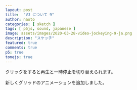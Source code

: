 ```yaml
---
layout: post
title:  "VJ について 9"
author: naoto
categories: [ sketch ]
tags: [ p5js, sound, japanese ]
image: assets/images/2020-03-28-video-jockeying-9-ja.png
description: "スケッチ"
featured: true
comments: true
p5: true
tonejs: true
---
```


クリックをすると再生と一時停止を切り替えられます。

<div id = "p5sketch">
  <!-- p5 instance will be created here -->
</div>

新しくグリッドのアニメーションを追加しました。

<script src="{{ site.baseurl }}/assets/js/automaton.js"></script>
<script>
// Naoto Hieda
// https://creativecommons.org/licenses/by-sa/3.0/

// https://gist.github.com/gre/1650294/
EasingFunctions = {
  // no easing, no acceleration
  linear: function (t) { return t },
  // accelerating from zero velocity
  easeInQuad: function (t) { return t * t },
  // decelerating to zero velocity
  easeOutQuad: function (t) { return t * (2 - t) },
  // acceleration until halfway, then deceleration
  easeInOutQuad: function (t) { return t < .5 ? 2 * t * t : -1 + (4 - 2 * t) * t },
  // accelerating from zero velocity 
  easeInCubic: function (t) { return t * t * t },
  // decelerating to zero velocity 
  easeOutCubic: function (t) { return (--t) * t * t + 1 },
  // acceleration until halfway, then deceleration 
  easeInOutCubic: function (t) { return t < .5 ? 4 * t * t * t : (t - 1) * (2 * t - 2) * (2 * t - 2) + 1 },
  // accelerating from zero velocity 
  easeInQuart: function (t) { return t * t * t * t },
  // decelerating to zero velocity 
  easeOutQuart: function (t) { return 1 - (--t) * t * t * t },
  // acceleration until halfway, then deceleration
  easeInOutQuart: function (t) { return t < .5 ? 8 * t * t * t * t : 1 - 8 * (--t) * t * t * t },
  // accelerating from zero velocity
  easeInQuint: function (t) { return t * t * t * t * t },
  // decelerating to zero velocity
  easeOutQuint: function (t) { return 1 + (--t) * t * t * t * t },
  // acceleration until halfway, then deceleration
  easeInOutQuint: function (t) { return t < .5 ? 16 * t * t * t * t * t : 1 + 16 * (--t) * t * t * t * t },
}

class ColorScheme {
  constructor(colorString) {
    this.colors = []; {
      let cc = colorString.split("/");
      let cs = cc[cc.length - 1].split("-");
      for (let i in cs) {
        let col = "#" + cs[i].substring(0, 6);
        this.colors.push(col);
      }
      this.offset = 0;
    }
  }
  get(i) {
    return this.colors[(i + this.offset) % this.colors.length];
  }

}

const colorSchemes = [
  new ColorScheme("https://coolors.co/564138-2e86ab-f6f5ae-f5f749-f24236"),
];

const width = 400;
const height = 400;
const bpm = 80 * 4;

class Stick {
  constructor({ p, x, y, pg, startT }) {
    this.x = x;
    this.y = y;
    this.l = width / 2;
    this.L = width / 2;
    this.lastR = 0;
    this.targetR = 0;
    this.r = 0;
    this.p = p;
    this.pg = pg;
    this.startT = startT == undefined ? 1000 : startT;
    this.isDead = false;
    this.color = colorSchemes[0].get(1);
  }
  bang({ t }) {
    this.lastR = this.targetR;
    // this.targetR = Math.floor(Math.random() * 2) * Math.PI;
    this.startT = t;
  }
  edgeBang({ t }) {
    const p = this.p;
    const pg = this.pg;
    p.drawers.add(new CircleExpand({ x: this.x1, y: this.y1, t, p, pg }));
    p.drawers.add(new CircleExpand({ x: this.x2, y: this.y2, t, p, pg }));
  }
  line({ xh, pg }) {
    pg.line(-xh, 0, xh, 0);
  }
  draw({ t }) {
    const p = this.p;
    const pg = this.pg;
    const durT = 2.5;
    const tw = p.map(t - this.startT, 0, durT, 0, 1, true);
    const ease = EasingFunctions.easeInOutCubic(tw);
    // this.r = p.lerp(this.lastR, this.targetR, ease);
    this.x1 = this.x + this.l * 0.5 * Math.cos(this.r);
    this.y1 = this.y + this.l * 0.5 * Math.sin(this.r);
    this.x2 = this.x + this.l * 0.5 * Math.cos(this.r + Math.PI);
    this.y2 = this.y + this.l * 0.5 * Math.sin(this.r + Math.PI);
    pg.stroke(this.color);
    pg.push();

    const x0 = p.lerp(this.x1, this.x2, 0.5);
    const xh = p.mag(this.x2 - this.x1, this.y2 - this.y1) * 0.5;
    pg.translate(x0, p.lerp(this.y1, this.y2, 0.5));
    pg.rotate(Math.atan2(this.y2 - this.y1, this.x2 - this.x1));
    this.line({ t, tw, xh, pg });
    pg.pop();

    pg.noStroke();
    pg.fill(this.color);
    pg.circle(this.x1, this.y1, width / 40);
    pg.circle(this.x2, this.y2, width / 40);
  }
}

class WaveStick extends Stick {
  constructor(args) {
    super(args);
    this.spawned = false;
  }
  line({ t, tw, xh }) {
    const p = this.p;
    const pg = this.pg;

    if (tw >= 0.5 && this.spawned == false) {
      p.drawers.add(new WaveStickDots({ p, x: this.x, y: this.y, pg, startT: this.startT }));
      this.spawned = true;
    }
    if (tw < 0.5) {
      this.spawned = false;
    }

    pg.noFill();

    const ease = EasingFunctions.easeInOutCubic(1 - Math.abs(1 - tw * 2));
    pg.stroke(this.color);
    pg.beginShape();
    for (let i = 0; i <= 1; i += 0.01) {
      const x = p.lerp(-xh, xh, i);
      const env = (1 - Math.cos(i * Math.PI * 2)) * ease / 2;
      pg.vertex(x, env * Math.sin(Math.PI * (t * 8 + i * 4 * ease)) * height / 4);
    }
    pg.endShape();
  }
}

class WaveStickDots extends Stick {
  constructor(args) {
    super(args);
  }
  line({ t, tw, xh }) {
    const p = this.p;
    const pg = this.pg;
    if (tw >= 1) {
      this.isDead = true;
      return;
    }

    pg.noFill();
    pg.push();
    pg.strokeWeight(2);
    const alpha = EasingFunctions.easeInOutCubic(p.map(tw, 0.8, 1, 1, 0, true));
    const color = p.color(this.color);
    color.setAlpha(alpha * 255);
    pg.stroke(color);
    pg.beginShape(p.POINTS);
    for (let i = 0; i <= 1; i += 0.01) {
      const x = p.lerp(-xh, xh, i);
      const env = (1 - Math.cos(i * Math.PI * 2)) / 2;
      pg.vertex(x, env * Math.sin(Math.PI * (t * 8 + i * 4 * 1)) * height / 4);
    }
    pg.endShape();
    pg.pop();
  }
}

class SpectrumStick extends Stick {
  constructor(args) {
    super(args);
    this.spawned = false;
  }
  bang({ t, razor }) {
    super.bang({ t });
    this.razor = razor;
  }
  line({ t, tw, xh }) {
    const p = this.p;
    const pg = this.pg;

    pg.noFill();
    pg.stroke(this.color);
    pg.line(-xh, 0, xh, 0);

    const ease = EasingFunctions.easeInOutCubic(Math.min(
      p.map(tw, 0, 0.1, 0, 1, true),
      p.map(tw, 0.8, 0.9, 1, 0, true)
    ));

    if (this.razor != undefined) {
      for (let i = 0; i < this.razor.synths.length; i++) {
        const x = p.map(this.razor.synths[i].frequency.value, 0, 15000, xh, -xh);
        const y = p.map(this.razor.synths[i].volume.value, -60, -30, 0, width / 4) * ease;
        pg.line(x, 0, x, y);
      }
    }
  }
}

class ElasticStick extends Stick {
  constructor(args) {
    super(args);
    this.spawned = false;
    this.automaton = new Automaton({
      gui: document.getElementById('automaton-gui'),
      realtime: true,
      loop: true,
      data: JSON.parse(`
      {"v":"2.1.1","length":3,"resolution":100,"params":{"L":{"nodes":[{"time":0,"value":1.0060975609756095,"out":{"time":0.1593886462882097,"value":-0.00914634146341431}},{"time":0.5109170305676856,"value":1,"in":{"time":-0.5,"value":0},"out":{"time":0.07751091703056767,"value":-0.00914634146341431}},{"time":0.80636107090292,"value":-0.02134146341463472,"in":{"time":-0.1659388646288208,"value":0.009146341463415197},"out":{"time":0.15283842794759828,"value":0}},{"time":1.1430131004366808,"value":1,"in":{"time":-0.1626637554585152,"value":0},"out":{"time":0.14956331877729268,"value":0}},{"time":1.4148471615720521,"value":1,"in":{"time":-0.1593886462882097,"value":0},"out":{"time":0.14956331877729223,"value":0}},{"time":3,"value":0.9878048780487796,"in":{"time":-0.5,"value":0}}],"fxs":[]},"R":{"nodes":[{"time":0,"value":0,"out":{"time":0.3526200873362444,"value":0.01829268292682862}},{"time":0.6451965065502181,"value":1,"in":{"time":-0.3034934497816595,"value":0},"out":{"time":0.585152838427947,"value":0}},{"time":3,"value":1,"in":{"time":-0.5,"value":0}}],"fxs":[]}},"guiSettings":{"snapActive":false,"snapTime":0.1,"snapValue":0.1}}
      `)
    });
  }
  bang({ t }) {
    super.bang({ t });
  }
  line({ t, tw, xh }) {
    const p = this.p;
    const pg = this.pg;

    pg.noFill();
    pg.stroke(this.color);
    pg.line(-xh, 0, xh, 0);

    const ease = EasingFunctions.easeInOutCubic(Math.min(
      p.map(tw, 0, 0.1, 0, 1, true),
      p.map(tw, 0.8, 0.9, 1, 0, true)
    ));
  }
  draw({ t }) {
    const { auto } = this.automaton;
    this.automaton.update();
    this.l = auto('L') * this.L;
    this.r = auto('R') * Math.PI;
    super.draw({t});
  }
}

class CircleExpand {
  constructor({ t, p, x, y, pg }) {
    this.startT = t;
    this.p = p;
    this.x = x;
    this.y = y;
    this.pg = pg;
    this.isDead = false;
    this.color = colorSchemes[0].get(2);
  }
  draw({ t }) {
    const p = this.p;
    const pg = this.pg;
    const tw = t - this.startT;
    if (tw > 1) {
      this.isDead = true;
      return;
    }
    {
      const alpha = EasingFunctions.easeInOutCubic(1 - tw);
      const color = p.color(this.color);
      color.setAlpha(alpha * 255);
      pg.stroke(color);
      pg.noFill();
    }
    {
      const ease = EasingFunctions.easeOutCubic(tw);
      pg.circle(this.x, this.y, ease * width / 4);
    }
  }
}

class ImpulseGrid {
  constructor({ t, p, x, y, n, d, pg }) {
    this.startT = t;
    this.p = p;
    this.x = x;
    this.y = y;
    this.n = n;
    this.d = d;
    this.pg = pg;
    this.isDead = false;
    this.color = colorSchemes[0].get(3);
  }
  draw({ t }) {
    const p = this.p;
    const pg = this.pg;
    const tw = t - this.startT;
    if (tw > 1) {
      this.isDead = true;
      return;
    }
    {
      const alpha = EasingFunctions.easeInOutCubic(1 - tw);
      const color = p.color(this.color);
      color.setAlpha(alpha * 255);
      pg.stroke(color);
      pg.noFill();
    }
    {
      const ease = EasingFunctions.easeOutCubic(tw);
      for(let i = -this.n; i <= this.n; i++) {
        pg.line(i * this.d, -height / 2, i * this.d, height / 2);
      }
      for(let i = -this.n; i <= this.n; i++) {
        pg.line(-width / 2, i * this.d, width / 2, i * this.d);
      }
    }
  }
}

class AnimatedSynth {
  constructor({ p, x, y, pg }) {
    this.p = p;
    this.x = x;
    this.y = y;
    this.pg = pg;
    this.isDead = false;
    this.startT = 1000;
    this.color = colorSchemes[0].get(3);

    this.automaton = new Automaton({
      gui: document.getElementById('automaton-gui'),
      realtime: true,
      loop: true,
      data: JSON.parse(`
      {"v":"2.1.1","length":3,"resolution":100,"params":{"X":{"nodes":[{"time":0,"value":0.48353658536585337,"out":{"time":0.5054585152838429,"value":0.8780487804878043}},{"time":1.0185589519650657,"value":0.3993902439024344,"in":{"time":0,"value":0},"out":{"time":0.6091703056768552,"value":-0.4207317073170742}},{"time":2.175436681222708,"value":0.39329268292682906,"in":{"time":0,"value":0},"out":{"time":0.5,"value":0}},{"time":3,"value":0.4939024390243896,"in":{"time":-0.5,"value":0}}],"fxs":[{"time":0.027292576419213788,"length":1.2085152838427953,"row":0,"def":"lofi","params":{"rate":10,"relative":false,"reso":30,"round":false},"bypass":false},{"time":1.6530567685589523,"length":1.3469432314410477,"row":0,"def":"sine","params":{"amp":0.2,"freq":2,"phase":0}}]},"Y":{"nodes":[{"time":0,"value":0,"out":{"time":0,"value":0}},{"time":0.767467248908297,"value":0.7469512195121956,"in":{"time":-0.5,"value":0},"out":{"time":0.4235807860262013,"value":-0.3109756097560976}},{"time":1.638646288209607,"value":1.0030487804878052,"in":{"time":-0.7019650655021836,"value":-0.4207317073170729},"out":{"time":0.5,"value":0}},{"time":3,"value":0,"in":{"time":-0.5,"value":0}}],"fxs":[]},"volume":{"nodes":[{"time":0,"value":0.24695121951219523,"out":{"time":0.5,"value":0}},{"time":0.6288209606986901,"value":0.8749999999999992,"in":{"time":-0.24781659388646282,"value":0},"out":{"time":0.2609170305676858,"value":0}},{"time":1.205240174672489,"value":0.08841463414634143,"in":{"time":-0.5,"value":0},"out":{"time":0.5,"value":0}},{"time":1.7292576419213965,"value":0.9207317073170733,"in":{"time":-0.5,"value":0},"out":{"time":0.5,"value":0}},{"time":2.2631004366812215,"value":0.051829268292683084,"in":{"time":-0.5,"value":0},"out":{"time":0.5,"value":0}},{"time":2.6724890829694328,"value":0.9390243902439017,"in":{"time":-0.5,"value":0},"out":{"time":0.5,"value":0}},{"time":3,"value":0,"in":{"time":-0.5,"value":0}}],"fxs":[]}},"guiSettings":{"snapActive":false,"snapTime":0.1,"snapValue":0.1}}
      `)
    });
    this.started = false;
    this.synth = new Tone.FMSynth().toMaster();
    this.synth.volume.value = -80;
  }
  bang({ t }) {
    this.startT = t;
  }
  draw({ t }) {
    const p = this.p;
    const pg = this.pg;

    this.automaton.update();
    const auto = this.automaton.auto;
    this.synth.frequency.value = p.map(auto('X'), 0, 1, 200, 1200);
    if (isPlaying && this.started == false) {
      this.synth.triggerAttack();
      this.started = true;
    }

    pg.noFill();
    pg.stroke(this.color);
    this.synth.volume.value = p.map(auto('volume'), 0, 1, -70, -20);
    if (isPlaying == false || auto('volume') < 0.01) {
      this.synth.volume.value = -100;
    }
    const r = p.map(auto('volume'), 0, 1, width / 16, width / 4);
    const x = p.map(auto('X'), 0, 1, -width, width) / 2;
    const y = p.map(auto('Y'), 0, 1, -height, height) / 2;
    pg.circle(this.x + x, this.y + y, r);
  }

}

class DrawerManager {
  constructor() {
    this.drawers = [];
  }
  add(a) {
    this.drawers.push(a);
  }
  update({ t }) {
    for (const drawer of this.drawers) {
      drawer.draw({ t });
    }
    for (let i = this.drawers.length - 1; i >= 0; i--) {
      if (this.drawers[i].isDead) {
        this.drawers.splice(i, 1);
      }
    }
  }
}
let isPlaying = false;

const s = (p) => {
  const synths = {};
  const backLayer = p.createGraphics(width, height);
  const mainLayer = p.createGraphics(width, height);
  p.drawers = new DrawerManager();
  const tickers = {
    percussion: { val: 0, triggered: false },
    pluck: { val: 0, triggered: false },
    razor: { val: 0, triggered: false },
  };
  const sticks = [];
  const backs = [];
  let perc;

  p.preload = () => { }

  p.setup = () => {
    p.createCanvas(width, height, p.WEBGL);
    p.frameRate(60);

    // backs.push(new AnimatedSynth({ p, x: 0, y: 0, pg: backLayer }));
    sticks.push(new ElasticStick({ p, x: -width / 4, y: 0, pg: mainLayer }));
    sticks.push(new WaveStick({ p, x: width / 4, y: 0, pg: mainLayer }));
    for (const a of sticks) {
      p.drawers.add(a);
    }
    for (const a of backs) {
      p.drawers.add(a);
    }

    tickers.percussion.func = (t) => {
      for (const stick of sticks) {
        stick.edgeBang({ t });
      }
      setTimeout(() => {
        perc.triggerAttackRelease();
      }, 50);
    }

    tickers.pluck.func = (t) => {
      const x = 0;
      const y = 0;
      const n = 12;
      const d = width / n;
      p.drawers.add(new ImpulseGrid({t, p, pg: backLayer, x, y, n, d}));
      setTimeout(() => {
        synths.pluck.triggerAttackRelease(440);
      }, 50);
    }

    tickers.razor.func = (t) => {
      sticks[0].bang({ t, razor: synths.razor });
      sticks[1].bang({ t });

      const distribution = [];
      const mode = Math.floor(Math.random() * 2);
      for (let i = 0; i < synths.razor.numSynths; i++) {
        if (mode == 0) {
          distribution[i] = p.map(i, 0, synths.razor.numSynths - 1, -30, -60);
        }
        else {
          distribution[i] = p.random(-60, -30);
        }
      }
      setTimeout(() => {
        synths.razor.triggerAttack(p.random([262, 294, 330]), 2, 0.25, distribution);
      }, 0);
      setTimeout(() => {
        synths.razor.triggerRelease();
        if (sticks[0].razor != undefined) {
          sticks[0].razor = undefined;
        }
      }, 2000 + 250);
    }

    p.automaton = new Automaton({
      gui: document.getElementById('automaton-gui'),
      realtime: true,
      loop: true,
      data: JSON.parse(`
      {"v":"2.1.1","length":3,"resolution":100,"params":{"razor":{"nodes":[{"time":0,"value":0.017073170731708054,"out":{"time":0.16470127697649328,"value":-0.009146341463414753}},{"time":3,"value":0.009146341463415197,"in":{"time":-0.5,"value":0}}],"fxs":[{"time":0.7532751091703058,"length":0.08296943231441034,"row":0,"def":"add","params":{"value":1}}]},"percussion":{"nodes":[{"time":0,"value":0,"out":{"time":0,"value":0}},{"time":3,"value":0,"in":{"time":-0.5,"value":0}}],"fxs":[{"time":0.7000000000000001,"length":0.050000000000000044,"row":0,"def":"add","params":{"value":1},"bypass":false},{"time":1.4500000000000002,"length":0.04999999999999982,"row":0,"def":"add","params":{"value":1}},{"time":2.2,"length":0.050000000000000266,"row":0,"def":"add","params":{"value":1}},{"time":2.85,"length":0.050000000000000266,"row":0,"def":"add","params":{"value":1}},{"time":2.95,"length":0.04999999999999982,"row":0,"def":"add","params":{"value":1}}]},"pluck":{"nodes":[{"time":0,"value":0,"out":{"time":0.5,"value":0}},{"time":3,"value":0,"in":{"time":-0.5,"value":0}}],"fxs":[{"time":0.5,"length":0.06986899563318771,"row":0,"def":"add","params":{"value":1}},{"time":2.45,"length":0.05,"row":0,"def":"add","params":{"value":1}}]}},"guiSettings":{"snapActive":true,"snapTime":0.5,"snapValue":0.5}}
      `)
    });

    synths.sine = new Tone.Synth({
      oscillator: { type: 'sine' }
    }).toMaster();
    synths.sine.volume.setValueAtTime(-20, 0);
    synths.am = new Tone.AMSynth().toMaster();
    synths.fm = new Tone.FMSynth().toMaster();
    synths.sawtooth = new Tone.Synth({
      oscillator: { type: 'sawtooth' }
    }).toMaster();
    synths.triangle = new Tone.Synth({
      oscillator: { type: 'triangle' }
    }).toMaster();
    synths.square = new Tone.Synth({
      oscillator: { type: 'square' }
    }).toMaster();
    synths.pluck = new Tone.PluckSynth().toMaster();
    synths.pluck.volume.setValueAtTime(-20, 0);
    synths.metal = new Tone.MetalSynth().toMaster();
    synths.metal.volume.setValueAtTime(-20, 0);
    synths.noise = new Tone.NoiseSynth().toMaster();
    synths.noise.volume.setValueAtTime(-20, 0);
    perc = synths.noise;
    synths.razor = new Razor();
  }

  p.mouseClicked = () => {
    runButtonClicked();
  }

  p.keyPressed = () => {
    // runButtonClicked();
  }

  p.draw = () => {
    let t = p.millis() * 0.001;
    p.automaton.update();
    const auto = p.automaton.auto;
    for (const key in tickers) {
      if (tickers[key].triggered && tickers[key].val > auto(key)) {
        tickers[key].triggered = false;
      }
      if (tickers[key].triggered == false && tickers[key].val < auto(key) && auto(key) > 0.5) {
        if (isPlaying) {
          tickers[key].func(t);
        }
        tickers[key].triggered = true;
      }
      tickers[key].val = auto(key);
    }

    p.background(0);
    // p.background(colorSchemes[0].get(0));
    const layers = [mainLayer, backLayer];
    for (const layer of layers) {
      layer.push();
      layer.clear();
      layer.translate(layer.width / 2, layer.height / 2);
    }

    p.drawers.update({ t });

    for (const layer of layers) {
      layer.pop();
    }
    p.imageMode(p.CENTER);
    p.image(backLayer, 0, 0);
    p.image(mainLayer, 0, 0);
  }

  let isSetup = false;
  let runButtonClicked = () => {
    if (0 <= p.mouseX && p.mouseX < width && 0 <= p.mouseY && p.mouseY < height) {
      isPlaying = !isPlaying;
      if (isSetup == false) {
        isSetup = true;
      }
    }
  }
}

class Razor {
  constructor() {
    this.isSetup = false;
    this.synths = [];
    this.numSynths = 32;
    for (let i = 0; i < this.numSynths; i++) {
      this.synths[i] = new Tone.Synth({
        oscillator: { type: 'sine' }
      }).toMaster();
      this.synths[i].volume.value = -80;
    }
  }
  // setup() {
  //   if (this.isSetup) return;
  //   this.isSetup = true;
  // }
  triggerAttack(freq, t, dt, distribution) {
    for (let i = 0; i < this.synths.length; i++) {
      this.synths[i].volume.value = distribution[i];
      this.synths[i].frequency.value = freq;
      this.synths[i].triggerAttack(freq, dt);
      this.synths[i].frequency.linearRampTo(freq * (i + 1), t)
    }
  }
  triggerRelease() {
    for (let i = 0; i < this.synths.length; i++) {
      this.synths[i].triggerRelease();
    }
  }
  connect() {
    //fakefakefake
  }
}

let myp5 = new p5(s, document.getElementById('p5sketch'));
</script>